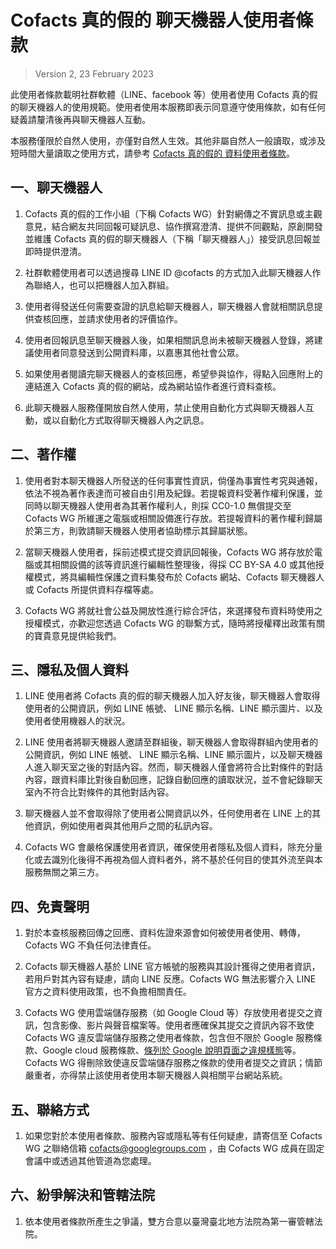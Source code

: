 # Cofacts 真的假的 聊天機器人使用者條款

> Version 2, 23 February 2023

此使用者條款載明社群軟體（LINE、facebook 等）使用者使用 Cofacts 真的假的聊天機器人的使用規範。使用者使用本服務即表示同意遵守使用條款，如有任何疑義請釐清後再與聊天機器人互動。

本服務僅限於自然人使用，亦僅對自然人生效。其他非屬自然人一般讀取，或涉及短時間大量讀取之使用方式，請參考 [Cofacts 真的假的 資料使用者條款](https://github.com/cofacts/rumors-api/blob/master/LEGAL.md)。

## 一、聊天機器人

1. Cofacts 真的假的工作小組（下稱  Cofacts WG）針對網傳之不實訊息或主觀意見，結合網友共同回報可疑訊息、協作撰寫澄清、提供不同觀點，原創開發並維護 Cofacts 真的假的聊天機器人（下稱「聊天機器人」）接受訊息回報並即時提供澄清。

2. 社群軟體使用者可以透過搜尋 LINE ID @cofacts 的方式加入此聊天機器人作為聯絡人，也可以把機器人加入群組。

3. 使用者得發送任何需要查證的訊息給聊天機器人，聊天機器人會就相關訊息提供查核回應，並請求使用者的評價協作。

4. 使用者回報訊息至聊天機器人後，如果相關訊息尚未被聊天機器人登錄，將建議使用者同意發送到公開資料庫，以嘉惠其他社會公眾。

5. 如果使用者閱讀完聊天機器人的查核回應，希望參與協作，得點入回應附上的連結進入 Cofacts 真的假的網站，成為網站協作者進行資料查核。

6. 此聊天機器人服務僅開放自然人使用，禁止使用自動化方式與聊天機器人互動，或以自動化方式取得聊天機器人內之訊息。

## 二、著作權

1. 使用者對本聊天機器人所發送的任何事實性資訊，倘僅為事實性考究與通報，依法不視為著作表達而可被自由引用及紀錄。若提報資料受著作權利保護，並同時以聊天機器人使用者為其著作權利人，則採 CC0-1.0 無償提交至 Cofacts WG 所維運之電腦或相關設備進行存放。若提報資料的著作權利歸屬於第三方，則敦請聊天機器人使用者協助標示其歸屬狀態。

2. 當聊天機器人使用者，採前述模式提交資訊回報後，Cofacts WG 將存放於電腦或其相關設備的該等資訊進行編輯性整理後，得採 CC BY-SA 4.0 或其他授權模式，將具編輯性保護之資料集發布於 Cofacts 網站、Cofacts 聊天機器人或 Cofacts 所提供資料存檔等處。

3. Cofacts WG 將就社會公益及開放性進行綜合評估，來選擇發布資料時使用之授權模式，亦歡迎您透過 Cofacts WG 的聯繫方式，隨時將授權釋出政策有關的寶貴意見提供給我們。

## 三、隱私及個人資料

1. LINE 使用者將 Cofacts 真的假的聊天機器人加入好友後，聊天機器人會取得使用者的公開資訊，例如 LINE 帳號、 LINE 顯示名稱、LINE 顯示圖片、以及使用者使用機器人的狀況。

2. LINE 使用者將聊天機器人邀請至群組後，聊天機器人會取得群組內使用者的公開資訊，例如 LINE 帳號、 LINE 顯示名稱、LINE 顯示圖片，以及聊天機器人進入聊天室之後的對話內容。然而，聊天機器人僅會將符合比對條件的對話內容，跟資料庫比對後自動回應，記錄自動回應的讀取狀況，並不會紀錄聊天室內不符合比對條件的其他對話內容。

3. 聊天機器人並不會取得除了使用者公開資訊以外，任何使用者在 LINE 上的其他資訊，例如使用者與其他用戶之間的私訊內容。

4. Cofacts WG 會嚴格保護使用者資訊，確保使用者隱私及個人資料，除充分量化或去識別化後得不再視為個人資料者外，將不基於任何目的使其外流至與本服務無關之第三方。

## 四、免責聲明

1. 對於本查核服務回傳之回應、資料佐證來源會如何被使用者使用、轉傳，Cofacts WG 不負任何法律責任。

2. Cofacts 聊天機器人基於 LINE 官方帳號的服務與其設計獲得之使用者資訊，若用戶對其內容有疑慮，請向 LINE 反應。Cofacts WG 無法影響介入 LINE 官方之資料使用政策，也不負擔相關責任。

3. Cofacts WG 使用雲端儲存服務（如 Google Cloud 等）存放使用者提交之資訊，包含影像、影片與聲音檔案等。使用者應確保其提交之資訊內容不致使 Cofacts WG 違反雲端儲存服務之使用者條款，包含但不限於 Google 服務條款、Google cloud 服務條款、[條列於 Google 說明頁面之違規樣態](https://support.google.com/accounts/answer/40695)等。Cofacts WG 得刪除致使違反雲端儲存服務之條款的使用者提交之資訊；情節嚴重者，亦得禁止該使用者使用本聊天機器人與相關平台網站系統。

## 五、聯絡方式

1. 如果您對於本使用者條款、服務內容或隱私等有任何疑慮，請寄信至 Cofacts WG 之聯絡信箱 cofacts@googlegroups.com ，由 Cofacts WG 成員在固定會議中或透過其他管道為您處理。

## 六、紛爭解決和管轄法院

1. 依本使用者條款所產生之爭議，雙方合意以臺灣臺北地方法院為第一審管轄法院。

